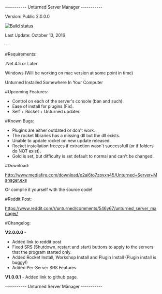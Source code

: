 ----------- Unturned Server Manager -----------

Version: Public 2.0.0.0



[![Build status](https://ci.appveyor.com/api/projects/status/bocigasg3gog25rg/branch/master?svg=true)](https://ci.appveyor.com/project/persiafighter/unturnedservermanager/branch/master)



Last Update: October 13, 2016

--

#Requirements:

.Net 4.5 or Later

Windows (Will be working on mac version at some point in time)

Unturned Installed Somewhere In Your Computer


#Upcoming Features:

* Control on each of the server's console (ban and such).
* Ease of install for plugins (Fix).
* Self + Rocket + Unturned updater.

#Known Bugs:

* Plugins are either outdated or don't work.
* The rocket libraries has a missing dll but the dll exists.
* Unable to update rocket on new update released.
* Rocket installation freezes if extraction wasn't successfull (or if folders do NOT exist).
* Gold is set, but difficulty is set default to normal and can't be changed.


#Download:

http://www.mediafire.com/download/e2ai6to7zpyxn45/Unturned+Server+Manager.exe

Or compile it yourself with the source code!

#Reddit Post:

https://www.reddit.com/r/unturned/comments/546y67/unturned_server_manager/

#Changelog:

**V2.0.0.0** - 

* Added link to reddit post
* Fixed SRS (Shutdown, restart and start) buttons to apply to the servers that the program started only.
* Added Rocket Install, Workshop Install and Plugin Install (Plugin install is buggy!)
* Added Per-Server SRS Features

**V1.0.0.1** - Added link to github page.

----------- Unturned Server Manager -----------
